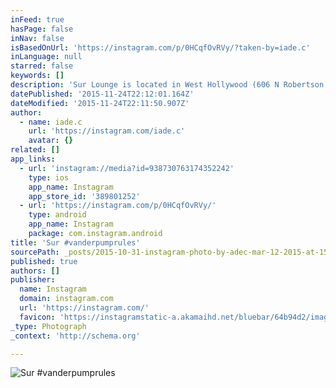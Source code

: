 ```yaml
---
inFeed: true
hasPage: false
inNav: false
isBasedOnUrl: 'https://instagram.com/p/0HCqfOvRVy/?taken-by=iade.c'
inLanguage: null
starred: false
keywords: []
description: 'Sur Lounge is located in West Hollywood (606 N Robertson Blvd, West Hollywood, CA 90069 - http://www.surrestaurantandbar.com/) and is the setting for a Bravo TV reality show called Vanderpump Rules. Owned by Lisa Vanderpump the show follows the lives of the bar and waiters in the normal reality style setting. Having been there, I can say.. yes the food is amazing.. yes its freaky if you have seen the show to be there... no you are not going to meet any of the employees that are portrayed in the show.. I mean .. what are the chances that none of them were working that nite... ? Heavily recommended though for quality and price..'
datePublished: '2015-11-24T22:12:01.164Z'
dateModified: '2015-11-24T22:11:50.907Z'
author:
  - name: iade.c
    url: 'https://instagram.com/iade.c'
    avatar: {}
related: []
app_links:
  - url: 'instagram://media?id=938730763174352242'
    type: ios
    app_name: Instagram
    app_store_id: '389801252'
  - url: 'https://instagram.com/p/0HCqfOvRVy/'
    type: android
    app_name: Instagram
    package: com.instagram.android
title: 'Sur #vanderpumprules'
sourcePath: _posts/2015-10-31-instagram-photo-by-adec-mar-12-2015-at-157am-utc.md
published: true
authors: []
publisher:
  name: Instagram
  domain: instagram.com
  url: 'https://instagram.com/'
  favicon: 'https://instagramstatic-a.akamaihd.net/bluebar/64b94d2/images/ico/favicon.ico'
_type: Photograph
_context: 'http://schema.org'

---
```

![Sur #vanderpumprules](https://scontent.cdninstagram.com/hphotos-xpf1/t51.2885-15/e15/11005239_1590286421186148_60777930_n.jpg)